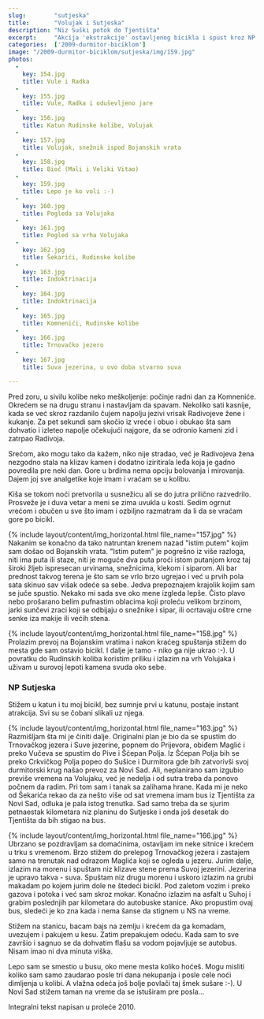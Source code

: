 ```yaml
---
slug:        "sutjeska"
title:       "Volujak i Sutjeska"
description: "Niz Suški potok do Tjentišta"
excerpt:     "Akcija 'ekstrakcije' ostavljenog bicikla i spust kroz NP Sutjeska do Tjentišta."
categories:  ['2009-durmitor-biciklom']
image: "/2009-durmitor-biciklom/sutjeska/img/159.jpg"
photos:
  -
    key: 154.jpg
    title: Vule i Radka
  -
    key: 155.jpg
    title: Vule, Radka i oduševljeno jare
  -
    key: 156.jpg
    title: Katun Rudinske kolibe, Volujak
  -
    key: 157.jpg
    title: Volujak, snežnik ispod Bojanskih vrata
  -
    key: 158.jpg
    title: Bioč (Mali i Veliki Vitao)
  -
    key: 159.jpg
    title: Lepo je ko voli :-)
  -
    key: 160.jpg
    title: Pogleda sa Volujaka
  -
    key: 161.jpg
    title: Pogled sa vrha Volujaka
  -
    key: 162.jpg
    title: Šekarići, Rudinske kolibe
  -
    key: 163.jpg
    title: Indoktrinacija
  -
    key: 164.jpg
    title: Indoktrinacija
  -
    key: 165.jpg
    title: Komnenići, Rudinske kolibe
  -
    key: 166.jpg
    title: Trnovačko jezero
  -
    key: 167.jpg
    title: Suva jezerina, u ovo doba stvarno suva

---
```


Pred zoru, u sivilu kolibe neko meškoljenje: počinje radni dan za Komneniće. Okrećem se na drugu stranu i nastavljam da 
spavam. Nekoliko sati kasnije, kada se već skroz razdanilo čujem napolju jezivi vrisak Radivojeve žene i kukanje. Za 
pet sekundi sam skočio iz vreće i obuo i obukao šta sam dohvatio i izleteo napolje očekujući najgore, da se odronio 
kameni zid i zatrpao Radivoja.

Srećom, ako mogu tako da kažem, niko nije stradao, već je Radivojeva žena nezgodno stala na klizav kamen i dodatno 
iziritirala leđa koja je gadno povredila pre neki dan. Gore u brdima nema opciju bolovanja i mirovanja. Dajem joj sve 
analgetike koje imam i vraćam se u kolibu.

Kiša se tokom noći pretvorila u susnežicu ali se do jutra prilično razvedrilo. Prosveže je i duva vetar a meni se zima 
uvukla u kosti. Sedim ogrnut vrećom i obučen u sve što imam i ozbiljno razmatram da li da se vraćam gore po bicikl.

{% include layout/content/img_horizontal.html file_name="157.jpg" %}
Nakanim se konačno da tako natruntan krenem nazad "istim putem" kojim sam došao od Bojanskih vrata. "Istim putem" je 
pogrešno iz više razloga, niti ima puta ili staze, niti je moguće dva puta proći istom putanjom kroz taj široki žljeb 
ispresecan urvinama, snežnicima, klekom i siparom. Ali bar prednost takvog terena je što sam se vrlo brzo ugrejao i već 
u prvih pola sata skinuo sav višak odeće sa sebe. Jedva prepoznajem krajolik kojim sam se juče spustio. Nekako mi sada 
sve oko mene izgleda lepše. Čisto plavo nebo prošarano belim pufnastim oblacima koji proleću velikom brzinom, jarki 
sunčevi zraci koji se odbijaju o snežnike i sipar, ili ocrtavaju oštre crne senke iza makije ili većih stena.

{% include layout/content/img_horizontal.html file_name="158.jpg" %}
Prolazim prevoj na Bojanskim vratima i nakon kraćeg spuštanja stižem do mesta gde sam ostavio bicikl. I dalje je tamo - 
niko ga nije ukrao :-). U povratku do Rudinskih koliba koristim priliku i izlazim na vrh Volujaka i uživam u surovoj 
lepoti kamena svuda oko sebe.

### NP Sutjeska 

Stižem u katun i tu moj bicikl, bez sumnje prvi u katunu, postaje instant atrakcija. Svi su se čobani slikali uz njega.

{% include layout/content/img_horizontal.html file_name="163.jpg" %}
Razmišljam šta mi je činiti dalje. Originalni plan je bio da se spustim do Trnovačkog jezera i Suve jezerine, popnem do 
Prijevora, obiđem Maglić i preko Vučeva se spustim do Pive i Šćepan Polja. Iz Šćepan Polja bih se preko Crkvičkog Polja 
popeo do Sušice i Durmitora gde bih zatvorivši svoj durmitorski krug našao prevoz za Novi Sad. Ali, neplanirano sam 
izgubio previše vremena na Volujaku, već je nedelja i od sutra treba da ponovo počnem da radim. Pri tom sam i tanak sa 
zalihama hrane. Kada mi je neko od Šekarića rekao da za nešto više od sat vremena imam bus iz Tjentišta za Novi Sad, 
odluka je pala istog trenutka. Sad samo treba da se sjurim petnaestak kilometara niz planinu do Sutjeske i onda još 
desetak do Tjentišta da bih stigao na bus.

{% include layout/content/img_horizontal.html file_name="166.jpg" %}
Ubrzano se pozdravljam sa domaćinima, ostavljam im neke sitnice i krećem u trku s vremenom. Brzo stižem do prelepog 
Trnovačkog jezera i zastajem samo na trenutak nad odrazom Maglića koji se ogleda u jezeru. Jurim dalje, izlazim na 
morenu i spuštam niz klizave stene prema Suvoj jezerini. Jezerina je upravo takva - suva. Spuštam niz drugu morenu i 
uskoro izlazim na grubi makadam po kojem jurim dole ne štedeći bicikl. Pod zaletom vozim i preko gazova i potoka i već 
sam skroz mokar. Konačno izlazim na asfalt u Suhoj i grabim poslednjih par kilometara do autobuske stanice. Ako 
propustim ovaj bus, sledeći je ko zna kada i nema šanse da stignem u NS na vreme.

Stižem na stanicu, bacam bajs na zemlju i krećem da ga komadam, uvezujem i pakujem u kesu. Zatim prepakujem odeću. Kada 
sam to sve završio i sagnuo se da dohvatim flašu sa vodom pojavljuje se autobus. Nisam imao ni dva minuta viška.

Lepo sam se smestio u busu, oko mene mesta koliko hoćeš. Mogu misliti koliko sam samo zaudarao posle tri dana nekupanja 
i posle cele noći dimljenja u kolibi. A vlažna odeća još bolje povlači taj šmek sušare :-). U Novi Sad stižem taman na 
vreme da se istuširam pre posla...

<span class="caption text-muted pull-right">Integralni tekst napisan u proleće 2010.</span>